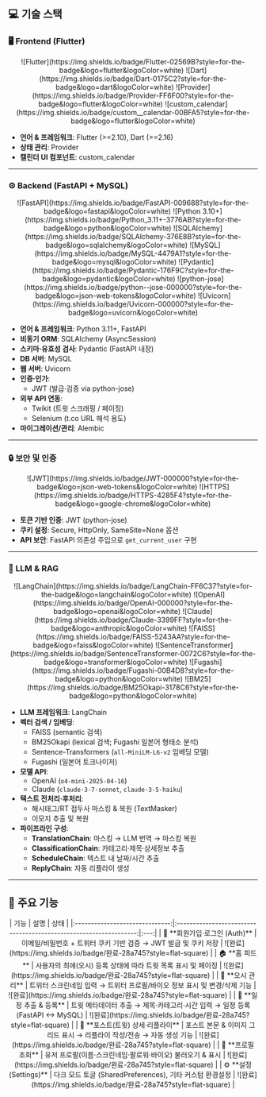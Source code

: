 ## 💻 기술 스택

### 🖥️ Frontend (Flutter)
<div align="center">
![Flutter](https://img.shields.io/badge/Flutter-02569B?style=for-the-badge&logo=flutter&logoColor=white) ![Dart](https://img.shields.io/badge/Dart-0175C2?style=for-the-badge&logo=dart&logoColor=white) ![Provider](https://img.shields.io/badge/Provider-FF6F00?style=for-the-badge&logo=flutter&logoColor=white) ![custom_calendar](https://img.shields.io/badge/custom__calendar-00BFA5?style=for-the-badge&logo=flutter&logoColor=white)
</div>

- **언어 & 프레임워크**: Flutter (>=2.10), Dart (>=2.16)  
- **상태 관리**: Provider  
- **캘린더 UI 컴포넌트**: custom_calendar  

---

### ⚙️ Backend (FastAPI + MySQL)
<div align="center">
![FastAPI](https://img.shields.io/badge/FastAPI-009688?style=for-the-badge&logo=fastapi&logoColor=white) ![Python 3.10+](https://img.shields.io/badge/Python_3.11+-3776AB?style=for-the-badge&logo=python&logoColor=white) ![SQLAlchemy](https://img.shields.io/badge/SQLAlchemy-376E8B?style=for-the-badge&logo=sqlalchemy&logoColor=white) ![MySQL](https://img.shields.io/badge/MySQL-4479A1?style=for-the-badge&logo=mysql&logoColor=white) ![Pydantic](https://img.shields.io/badge/Pydantic-176F9C?style=for-the-badge&logo=pydantic&logoColor=white) ![python-jose](https://img.shields.io/badge/python--jose-000000?style=for-the-badge&logo=json-web-tokens&logoColor=white) ![Uvicorn](https://img.shields.io/badge/Uvicorn-000000?style=for-the-badge&logo=uvicorn&logoColor=white)
</div>

- **언어 & 프레임워크**: Python 3.11+, FastAPI  
- **비동기 ORM**: SQLAlchemy (AsyncSession)  
- **스키마·유효성 검사**: Pydantic (FastAPI 내장)  
- **DB 서버**: MySQL  
- **웹 서버**: Uvicorn  
- **인증·인가**:  
  - JWT (발급·검증 via python-jose)  
- **외부 API 연동**:  
  - Twikit (트윗 스크래핑 / 페이징)  
  - Selenium (t.co URL 해석 용도)  
- **마이그레이션/관리**: Alembic  

---

### 🔒 보안 및 인증
<div align="center">
![JWT](https://img.shields.io/badge/JWT-000000?style=for-the-badge&logo=json-web-tokens&logoColor=white) ![HTTPS](https://img.shields.io/badge/HTTPS-4285F4?style=for-the-badge&logo=google-chrome&logoColor=white)
</div>

- **토큰 기반 인증**: JWT (python-jose)  
- **쿠키 설정**: Secure, HttpOnly, SameSite=None 옵션  
- **API 보안**: FastAPI 의존성 주입으로 `get_current_user` 구현  

---

### 🤖 LLM & RAG
<div align="center">
![LangChain](https://img.shields.io/badge/LangChain-FF6C37?style=for-the-badge&logo=langchain&logoColor=white) ![OpenAI](https://img.shields.io/badge/OpenAI-000000?style=for-the-badge&logo=openai&logoColor=white) ![Claude](https://img.shields.io/badge/Claude-3399FF?style=for-the-badge&logo=anthropic&logoColor=white) ![FAISS](https://img.shields.io/badge/FAISS-5243AA?style=for-the-badge&logo=faiss&logoColor=white) ![SentenceTransformer](https://img.shields.io/badge/SentenceTransformer-0072C6?style=for-the-badge&logo=transformer&logoColor=white) ![Fugashi](https://img.shields.io/badge/Fugashi-00B4D8?style=for-the-badge&logo=python&logoColor=white) ![BM25](https://img.shields.io/badge/BM25Okapi-3178C6?style=for-the-badge&logo=python&logoColor=white)
</div>

- **LLM 프레임워크**: LangChain  
- **벡터 검색 / 임베딩**:  
  - FAISS (semantic 검색)  
  - BM25Okapi (lexical 검색; Fugashi 일본어 형태소 분석)  
  - Sentence-Transformers (`all-MiniLM-L6-v2` 임베딩 모델)  
  - Fugashi (일본어 토크나이저)  
- **모델 API**:  
  - OpenAI (`o4-mini-2025-04-16`)  
  - Claude (`claude-3-7-sonnet`, `claude-3-5-haiku`)  
- **텍스트 전처리·후처리**:  
  - 해시태그/RT 접두사 마스킹 & 복원 (TextMasker)  
  - 이모지 추출 및 복원  
- **파이프라인 구성**:  
  - **TranslationChain**: 마스킹 → LLM 번역 → 마스킹 복원  
  - **ClassificationChain**: 카테고리·제목·상세정보 추출  
  - **ScheduleChain**: 텍스트 내 날짜/시간 추출  
  - **ReplyChain**: 자동 리플라이 생성  

---

## 🌳 주요 기능

<div align="center">
| 기능                            | 설명                                                               | 상태 |
|:------------------------------:|:-----------------------------------------------------------------:|:---:|
| 🔐 **회원가입·로그인 (Auth)**    | 이메일/비밀번호 + 트위터 쿠키 기반 검증 → JWT 발급 및 쿠키 저장        | ![완료](https://img.shields.io/badge/완료-28a745?style=flat-square) |
| 🏠 **홈 피드**                  | 사용자의 최애(오시) 등록 상태에 따라 트윗 목록 표시 및 페이징                | ![완료](https://img.shields.io/badge/완료-28a745?style=flat-square) |
| 💖 **오시 관리**               | 트위터 스크린네임 입력 → 트위터 프로필/바이오 정보 표시 및 변경/삭제 기능     | ![완료](https://img.shields.io/badge/완료-28a745?style=flat-square) |
| 📆 **일정 추출 & 등록**         | 트윗 메타데이터 추출 → 제목·카테고리·시간 입력 → 일정 등록 (FastAPI ↔ MySQL) | ![완료](https://img.shields.io/badge/완료-28a745?style=flat-square) |
| 📱 **포스트(트윗) 상세·리플라이** | 포스트 본문 & 이미지 그리드 표시 → 리플라이 작성/전송 → 자동 생성 기능          | ![완료](https://img.shields.io/badge/완료-28a745?style=flat-square) |
| 👤 **프로필 조회**             | 유저 프로필(이름·스크린네임·팔로워·바이오) 불러오기 & 표시            | ![완료](https://img.shields.io/badge/완료-28a745?style=flat-square) |
| ⚙️ **설정 (Settings)**          | 다크 모드 토글 (SharedPreferences), 기타 커스텀 환경설정                  | ![완료](https://img.shields.io/badge/완료-28a745?style=flat-square) |
</div>

